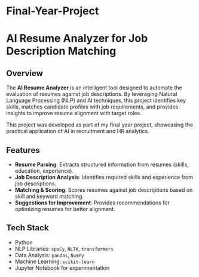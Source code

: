 # Final-Year-Project
# AI Resume Analyzer for Job Description Matching
## Overview
The **AI Resume Analyzer** is an intelligent tool designed to automate the evaluation of resumes against job descriptions. By leveraging Natural Language Processing (NLP) and AI techniques, this project identifies key skills, matches candidate profiles with job requirements, and provides insights to improve resume alignment with target roles.

This project was developed as part of my final year project, showcasing the practical application of AI in recruitment and HR analytics.

## Features
- **Resume Parsing**: Extracts structured information from resumes (skills, education, experience).
- **Job Description Analysis**: Identifies required skills and experience from job descriptions.
- **Matching & Scoring**: Scores resumes against job descriptions based on skill and keyword matching.
- **Suggestions for Improvement**: Provides recommendations for optimizing resumes for better alignment.

## Tech Stack
- Python
- NLP Libraries: `spaCy`, `NLTK`, `transformers`
- Data Analysis: `pandas`, `NumPy`
- Machine Learning: `scikit-learn`
- Jupyter Notebook for experimentation
